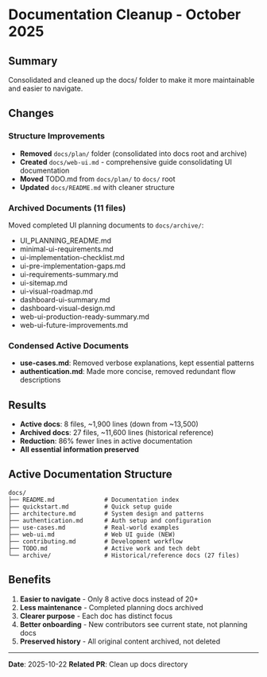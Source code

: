 # Documentation Cleanup - October 2025

## Summary

Consolidated and cleaned up the docs/ folder to make it more maintainable and easier to navigate.

## Changes

### Structure Improvements
- **Removed** `docs/plan/` folder (consolidated into docs root and archive)
- **Created** `docs/web-ui.md` - comprehensive guide consolidating UI documentation
- **Moved** TODO.md from `docs/plan/` to `docs/` root
- **Updated** `docs/README.md` with cleaner structure

### Archived Documents (11 files)
Moved completed UI planning documents to `docs/archive/`:
- UI_PLANNING_README.md
- minimal-ui-requirements.md
- ui-implementation-checklist.md
- ui-pre-implementation-gaps.md
- ui-requirements-summary.md
- ui-sitemap.md
- ui-visual-roadmap.md
- dashboard-ui-summary.md
- dashboard-visual-design.md
- web-ui-production-ready-summary.md
- web-ui-future-improvements.md

### Condensed Active Documents
- **use-cases.md**: Removed verbose explanations, kept essential patterns
- **authentication.md**: Made more concise, removed redundant flow descriptions

## Results

- **Active docs**: 8 files, ~1,900 lines (down from ~13,500)
- **Archived docs**: 27 files, ~11,600 lines (historical reference)
- **Reduction**: 86% fewer lines in active documentation
- **All essential information preserved**

## Active Documentation Structure

```
docs/
├── README.md              # Documentation index
├── quickstart.md          # Quick setup guide
├── architecture.md        # System design and patterns
├── authentication.md      # Auth setup and configuration
├── use-cases.md           # Real-world examples
├── web-ui.md              # Web UI guide (NEW)
├── contributing.md        # Development workflow
├── TODO.md                # Active work and tech debt
└── archive/               # Historical/reference docs (27 files)
```

## Benefits

1. **Easier to navigate** - Only 8 active docs instead of 20+
2. **Less maintenance** - Completed planning docs archived
3. **Clearer purpose** - Each doc has distinct focus
4. **Better onboarding** - New contributors see current state, not planning docs
5. **Preserved history** - All original content archived, not deleted

---

**Date**: 2025-10-22
**Related PR**: Clean up docs directory
